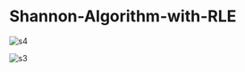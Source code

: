 
# Shannon-Algorithm-with-RLE

![s4](https://user-images.githubusercontent.com/69631665/113573583-1c6f2580-9623-11eb-9fd8-560de16b61d1.PNG)

![s3](https://user-images.githubusercontent.com/69631665/113573595-2133d980-9623-11eb-9695-b9fccb81b539.PNG)
